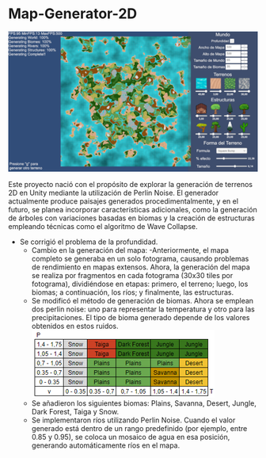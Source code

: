 # Map-Generator-2D

![Alt text](image.png)

Este proyecto nació con el propósito de explorar la generación de terrenos 2D en Unity mediante la utilización de Perlin Noise. El generador actualmente produce paisajes generados procedimentalmente, 
y en el futuro, se planea incorporar características adicionales, como la generación de árboles con variaciones basadas en biomas y la creación de estructuras empleando técnicas como el algoritmo de Wave Collapse. 

- Se corrigió el problema de la profundidad.
    - Cambio en la generación del mapa:
        -Anteriormente, el mapa completo se generaba en un solo fotograma, causando problemas de rendimiento en mapas extensos. Ahora, la generación del mapa se realiza por fragmentos en cada fotograma (30x30 tiles por fotograma), dividiéndose en etapas: primero, el terreno; luego, los biomas; a continuación, los ríos; y finalmente, las estructuras.
    - Se modificó el método de generación de biomas. Ahora se emplean dos perlin noise: uno para representar la temperatura y otro para las precipitaciones. El tipo de bioma generado depende de los valores obtenidos en estos ruidos.\
    ![Alt text](image-2.png)
    - Se añadieron los siguientes biomas: Plains, Savanna, Desert, Jungle, Dark Forest, Taiga y Snow.
    - Se implementaron ríos utilizando Perlin Noise. Cuando el valor generado está dentro de un rango predefinido (por ejemplo, entre 0.85 y 0.95), se coloca un mosaico de agua en esa posición, generando automáticamente ríos en el mapa.
